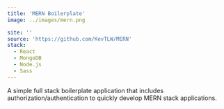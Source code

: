 ```yaml
---
title: 'MERN Boilerplate'
image: ../images/mern.png

site: ''
source: 'https://github.com/KevTLW/MERN'
stack:
  - React
  - MongoDB
  - Node.js
  - Sass
---
```


A simple full stack boilerplate application that includes authorization/authentication to quickly develop MERN stack applications.
